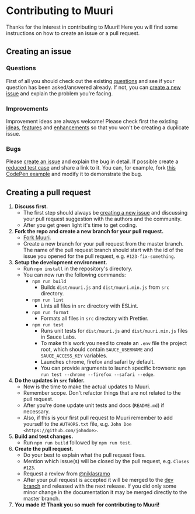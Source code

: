 # Contributing to Muuri

Thanks for the interest in contributing to Muuri! Here you will find some instructions on how to create an issue or a pull request.

## Creating an issue

### Questions

First of all you should check out the existing [questions](https://github.com/haltu/muuri/issues?q=label%3Aquestion%20) and see if your question has been asked/answered already. If not, you can [create a new issue](https://github.com/haltu/muuri/issues/new) and explain the problem you're facing.

### Improvements

Improvement ideas are always welcome! Please check first the existing [ideas](https://github.com/haltu/muuri/issues?utf8=%E2%9C%93&q=label%3Aidea), [features](https://github.com/haltu/muuri/issues?q=label%3Afeature) and [enhancements](https://github.com/haltu/muuri/issues?q=label%3Aenhancement) so that you won't be creating a duplicate issue.

### Bugs

Please [create an issue](https://github.com/haltu/muuri/issues/new) and explain the bug in detail. If possible create a [reduced test case](https://css-tricks.com/reduced-test-cases/) and share a link to it. You can, for example, fork [this CodePen example](https://codepen.io/niklasramo/pen/jyJLGM) and modify it to demonstrate the bug.

## Creating a pull request

1. **Discuss first.**
   * The first step should always be [creating a new issue](https://github.com/haltu/muuri/issues/new) and discussing your pull request suggestion with the authors and the community.
   * After you get green light it's time to get coding.
2. **Fork the repo and create a new branch for your pull request.**
   * [Fork Muuri](https://github.com/haltu/muuri#fork-destination-box).
   * Create a new branch for your pull request from the master branch. The name of the pull request branch should start with the id of the issue you opened for the pull request, e.g. `#123-fix-something`.
3. **Setup the development environment.**
   * Run `npm install` in the repository's directory.
   * You can now run the following commands:
     * `npm run build`
       * Builds `dist/muuri.js` and `dist/muuri.min.js` from `src` directory.
     * `npm run lint`
       * Lints all files in `src` directory with ESLint.
     * `npm run format`
       * Formats all files in `src` directory with Prettier.
     * `npm run test`
       * Runs unit tests for `dist/muuri.js` and `dist/muuri.min.js` files in Sauce Labs. 
       * To make this work you need to create an `.env` file the project root, which should contain `SAUCE_USERNAME` and `SAUCE_ACCESS_KEY` variables.
       * Launches chrome, firefox and safari by default.
       * You can provide arguments to launch specific browsers: `npm run test --chrome --firefox --safari --edge`.
4. **Do the updates in `src` folder.**
   * Now is the time to make the actual updates to Muuri.
   * Remember scope. Don't refactor things that are not related to the pull request. 
   * After you're done update unit tests and docs (`README.md`) if necessary.
   * Also, if this is your first pull request to Muuri remember to add yourself to the `AUTHORS.txt` file, e.g. `John Doe <https://github.com/johndoe>`.
5. **Build and test changes.**
   * Run `npm run build` followed by `npm run test`.
6. **Create the pull request.**
   * Do your best to explain what the pull request fixes.
   * Mention which issue(s) will be closed by the pull request, e.g. `Closes #123`.
   * Request a review from [@niklasramo](https://github.com/niklasramo)
   * After your pull request is accepted it will be merged to the [dev branch](https://github.com/haltu/muuri/tree/dev) and released with the next release. If you did only some minor change in the documentation it may be merged directly to the master branch.
7. **You made it! Thank you so much for contributing to Muuri!**

